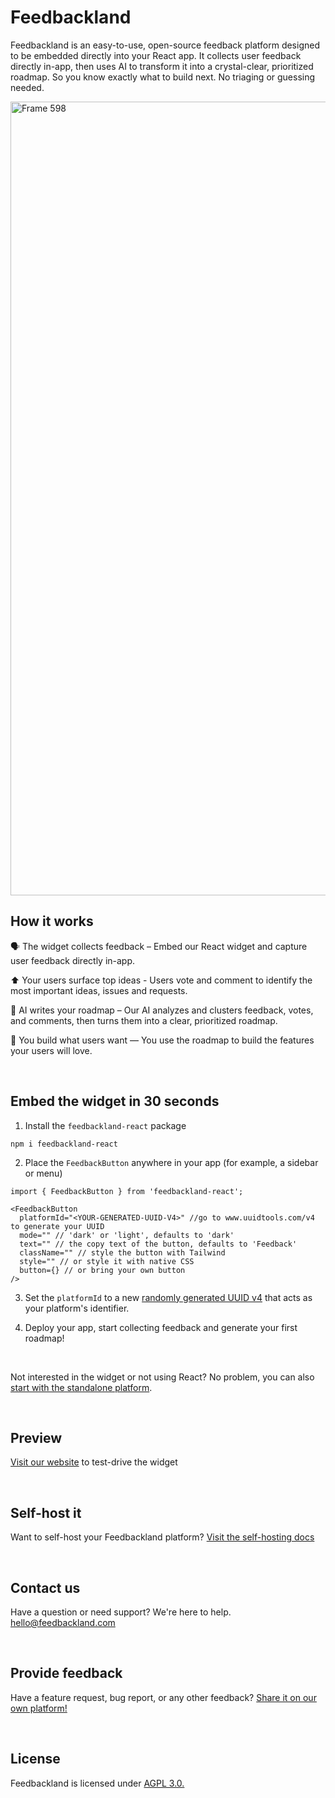 # Feedbackland

Feedbackland is an easy-to-use, open-source feedback platform designed to be embedded directly into your React app. It collects user feedback directly in-app, then uses AI to transform it into a crystal-clear, prioritized roadmap. So you know exactly what to build next. No triaging or guessing needed.

<img width="2473" height="1270" alt="Frame 598" src="https://github.com/user-attachments/assets/2ae53ebc-9982-4788-8faa-a84a4fe2c0cb" />

## How it works

🗣️ The widget collects feedback – Embed our React widget and capture user feedback directly in-app.

⬆️ Your users surface top ideas - Users vote and comment to identify the most important ideas, issues and requests.

🤖 AI writes your roadmap – Our AI analyzes and clusters feedback, votes, and comments, then turns them into a clear, prioritized roadmap.

🚀 You build what users want — You use the roadmap to build the features your users will love.

&nbsp;
&nbsp;

## Embed the widget in 30 seconds

1. Install the `feedbackland-react` package
```
npm i feedbackland-react
```
2. Place the `FeedbackButton` anywhere in your app (for example, a sidebar or menu)
```tsx
import { FeedbackButton } from 'feedbackland-react';

<FeedbackButton
  platformId="<YOUR-GENERATED-UUID-V4>" //go to www.uuidtools.com/v4 to generate your UUID
  mode="" // 'dark' or 'light', defaults to 'dark'
  text="" // the copy text of the button, defaults to 'Feedback'
  className="" // style the button with Tailwind
  style="" // or style it with native CSS
  button={} // or bring your own button
/>
```
3. Set the `platformId` to a new [randomly generated UUID v4](https://www.uuidtools.com/v4) that acts as your platform's identifier.

4. Deploy your app, start collecting feedback and generate your first roadmap!

&nbsp;

Not interested in the widget or not using React? No problem, you can also [start with the standalone platform](https://get-started.feedbackland.com).

&nbsp;

## Preview

[Visit our website](https://www.feedbackland.com) to test-drive the widget

&nbsp;
&nbsp;

## Self-host it

Want to self-host your Feedbackland platform? [Visit the self-hosting docs](https://github.com/feedbackland/feedbackland/blob/main/SELFHOSTING.md)

&nbsp;
&nbsp;

## Contact us

Have a question or need support? We're here to help. [hello@feedbackland.com](mailto:hello@feedbackland.com)

&nbsp;
&nbsp;

## Provide feedback

Have a feature request, bug report, or any other feedback? [Share it on our own platform!](https://dogfood.feedbackland.com)

&nbsp;
&nbsp;

## License

Feedbackland is licensed under [AGPL 3.0.](https://github.com/feedbackland/feedbackland?tab=AGPL-3.0-1-ov-file)
